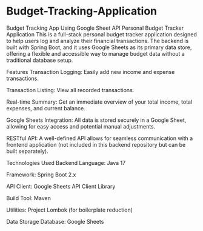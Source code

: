 # Budget-Tracking-Application
Budget Tracking App Using Google Sheet API
Personal Budget Tracker Application
This is a full-stack personal budget tracker application designed to help users log and analyze their financial transactions. The backend is built with Spring Boot, and it uses Google Sheets as its primary data store, offering a flexible and accessible way to manage budget data without a traditional database setup.

Features
Transaction Logging: Easily add new income and expense transactions.

Transaction Listing: View all recorded transactions.

Real-time Summary: Get an immediate overview of your total income, total expenses, and current balance.

Google Sheets Integration: All data is stored securely in a Google Sheet, allowing for easy access and potential manual adjustments.

RESTful API: A well-defined API allows for seamless communication with a frontend application (not included in this backend repository but can be built separately).

Technologies Used
Backend
Language: Java 17

Framework: Spring Boot 2.x

API Client: Google Sheets API Client Library

Build Tool: Maven

Utilities: Project Lombok (for boilerplate reduction)

Data Storage
Database: Google Sheets
